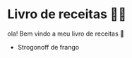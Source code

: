 # Livro de receitas :man_cook:

ola! Bem vindo a meu livro de receitas :wave:

- Strogonoff de frango

